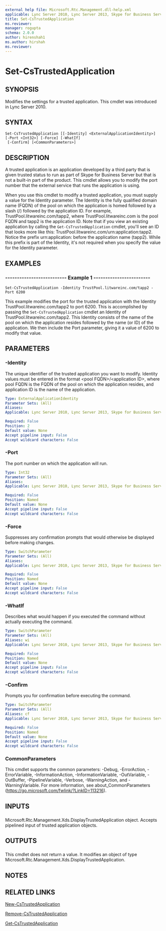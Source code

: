 ```yaml
---
external help file: Microsoft.Rtc.Management.dll-help.xml
applicable: Lync Server 2010, Lync Server 2013, Skype for Business Server 2015, Skype for Business Server 2019
title: Set-CsTrustedApplication
ms.reviewer: 
manager: rogupta
schema: 2.0.0
author: hirenshah1
ms.author: hirshah
ms.reviewer:
---
```


# Set-CsTrustedApplication

## SYNOPSIS
Modifies the settings for a trusted application.
This cmdlet was introduced in Lync Server 2010.


## SYNTAX

```
Set-CsTrustedApplication [[-Identity] <ExternalApplicationIdentity>] [-Port <Int32>] [-Force] [-WhatIf]
 [-Confirm] [<CommonParameters>]
```

## DESCRIPTION
A trusted application is an application developed by a third party that is given trusted status to run as part of Skype for Business Server but that is not a built-in part of the product.
This cmdlet allows you to modify the port number that the external service that runs the application is using.

When you use this cmdlet to modify a trusted application, you must supply a value for the Identity parameter.
The Identity is the fully qualified domain name (FQDN) of the pool on which the application is homed followed by a slash (/) followed by the application ID.
For example, TrustPool.litwareinc.com/tapp2, where TrustPool.litwareinc.com is the pool FQDN and tapp2 is the application ID.
Note that if you view an existing application by calling the `Get-CsTrustedApplication` cmdlet, you'll see an ID that looks more like this: TrustPool.litwareinc.com/urn:application:tapp2.
Notice the prefix urn:application: before the application name (tapp2).
While this prefix is part of the Identity, it's not required when you specify the value for the Identity parameter.


## EXAMPLES

### -------------------------- Example 1 ------------------------
```
Set-CsTrustedApplication -Identity TrustPool.litwareinc.com/tapp2 -Port 6200
```

This example modifies the port for the trusted application with the Identity TrustPool.litwareinc.com/tapp2 to port 6200.
This is accomplished by passing the `Set-CsTrustedApplication` cmdlet an Identity of TrustPool.litwareinc.com/tapp2.
This Identity consists of the name of the pool on which the application resides followed by the name (or ID) of the application.
We then include the Port parameter, giving it a value of 6200 to modify that value.


## PARAMETERS

### -Identity
The unique identifier of the trusted application you want to modify.
Identity values must be entered in the format \<pool FQDN\>/\<application ID\>, where pool FQDN is the FQDN of the pool on which the application resides, and application ID is the name of the application.

```yaml
Type: ExternalApplicationIdentity
Parameter Sets: (All)
Aliases: 
Applicable: Lync Server 2010, Lync Server 2013, Skype for Business Server 2015, Skype for Business Server 2019

Required: False
Position: 2
Default value: None
Accept pipeline input: False
Accept wildcard characters: False
```

### -Port
The port number on which the application will run.

```yaml
Type: Int32
Parameter Sets: (All)
Aliases: 
Applicable: Lync Server 2010, Lync Server 2013, Skype for Business Server 2015, Skype for Business Server 2019

Required: False
Position: Named
Default value: None
Accept pipeline input: False
Accept wildcard characters: False
```

### -Force
Suppresses any confirmation prompts that would otherwise be displayed before making changes.

```yaml
Type: SwitchParameter
Parameter Sets: (All)
Aliases: 
Applicable: Lync Server 2010, Lync Server 2013, Skype for Business Server 2015, Skype for Business Server 2019

Required: False
Position: Named
Default value: None
Accept pipeline input: False
Accept wildcard characters: False
```

### -WhatIf
Describes what would happen if you executed the command without actually executing the command.

```yaml
Type: SwitchParameter
Parameter Sets: (All)
Aliases: wi
Applicable: Lync Server 2010, Lync Server 2013, Skype for Business Server 2015, Skype for Business Server 2019

Required: False
Position: Named
Default value: None
Accept pipeline input: False
Accept wildcard characters: False
```

### -Confirm
Prompts you for confirmation before executing the command.

```yaml
Type: SwitchParameter
Parameter Sets: (All)
Aliases: cf
Applicable: Lync Server 2010, Lync Server 2013, Skype for Business Server 2015, Skype for Business Server 2019

Required: False
Position: Named
Default value: None
Accept pipeline input: False
Accept wildcard characters: False
```

### CommonParameters
This cmdlet supports the common parameters: -Debug, -ErrorAction, -ErrorVariable, -InformationAction, -InformationVariable, -OutVariable, -OutBuffer, -PipelineVariable, -Verbose, -WarningAction, and -WarningVariable. For more information, see about_CommonParameters (https://go.microsoft.com/fwlink/?LinkID=113216).

## INPUTS

###  
Microsoft.Rtc.Management.Xds.DisplayTrustedApplication object.
Accepts pipelined input of trusted application objects.

## OUTPUTS

###  
This cmdlet does not return a value.
It modifies an object of type Microsoft.Rtc.Management.Xds.DisplayTrustedApplication.

## NOTES

## RELATED LINKS

[New-CsTrustedApplication](New-CsTrustedApplication.md)

[Remove-CsTrustedApplication](Remove-CsTrustedApplication.md)

[Get-CsTrustedApplication](Get-CsTrustedApplication.md)

